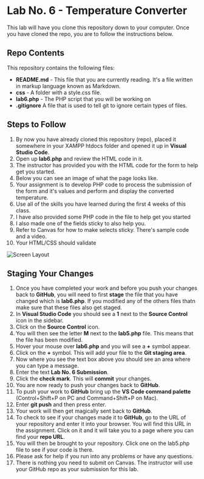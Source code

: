 # Lab No. 6 - Temperature Converter

This lab will have you clone this repository down to your computer. Once you have cloned the repo, you are to follow the instructions below.

## Repo Contents

This repository contains the following files:

- **README.md** - This file that you are currently reading. It's a file written in markup language known as Markdown.
- **css** - A folder with a style.css file.
- **lab6.php** - The PHP script that you will be working on
- **.gitignore** A file that is used to tell git to ignore certain types of files.
## Steps to Follow

1. By now you have already cloned this repository (repo), placed it somewhere in your XAMPP htdocs folder and opened it up in **Visual Studio Code**.
2. Open up **lab6.php** and review the HTML code in it.
3. The instructor has provided you with the HTML code for the form to help get you started.
4. Below you can see an image of what the page looks like.
5. Your assignment is to develop PHP code to process the submission of the form and it's values and perform and display the converted temperature.
6. Use all of the skills you have learned during the first 4 weeks of this class.   
7. I have also provided some PHP code in the file to help get you started
8. I also made one of the fields sticky to also help you.
9. Refer to Canvas for how to make selects sticky. There's sample code and a video.
10. Your HTML/CSS should validate

![Screen Layout](https://s3.amazonaws.com/ctec-assets/lab6_screen.png)

## Staging Your Changes

1. Once you have completed your work and before you push your changes back to **GitHub**, you will need to first **stage** the file that you have changed which is **lab6.php**. If you modified any of the others files thatn make sure that these files also get staged.
2. In **Visual Studio Code** you should see a **1** next to the **Source Control** icon in the sidebar.
3. Click on the **Source Control** icon.
4. You will then see the letter **M** next to the **lab5.php** file. This means that the file has been modified.
5. Hover your mouse over **lab6.php** and you will see a **+** symbol appear.
6. Click on the **+** symbol. This will add your file to the **Git staging area**.
7. Now where you see the text box above you should see an area where you can type a message.
8. Enter the text **Lab No. 6 Submission**.
9. Click the **check mark**. This will **commit** your changes.
10. You are now ready to push your changes back to **GitHub**.
11. To push your work to **GitHub** bring up the **VS Code command palette** (Control+Shift+P on PC and Command+Shift+P on Mac).
12. Enter **git push** and then press enter.
13. Your work will then get magically sent back to **GitHub**.
14. To check to see if your changes made it to **GitHub**, go to the URL of your repository and enter it into your browser. You will find this URL in the assignment. Click on it and it will take you to a page where you can find your **repo URL**.
15. You will then be brought to your repository. Click one on the lab5.php file to see if your code is there.
16. Please ask for help if you run into any problems or have any questions.
17. There is nothing you need to submit on Canvas. The instructor will use your GitHub repo as your submission for this lab.
